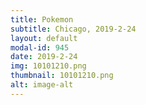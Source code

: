```yaml
---
title: Pokemon
subtitle: Chicago, 2019-2-24
layout: default
modal-id: 945
date: 2019-2-24
img: 10101210.png
thumbnail: 10101210.png
alt: image-alt
---
```

